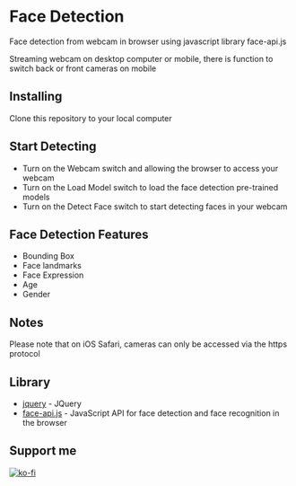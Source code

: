 # Face Detection
Face detection from webcam in browser using javascript library face-api.js

Streaming webcam on desktop computer or mobile, there is function to switch back or front cameras on mobile 


## Installing
Clone this repository to your local computer



## Start Detecting
* Turn on the Webcam switch and allowing the browser to access your webcam 
* Turn on the Load Model switch to load the face detection pre-trained models 
* Turn on the Detect Face switch to start detecting faces in your webcam

## Face Detection Features
* Bounding Box
* Face landmarks
* Face Expression
* Age
* Gender

## Notes
Please note that on iOS Safari, cameras can only be accessed via the https protocol 

## Library
* [jquery](https://code.jquery.com/jquery-3.3.1.min.js) - JQuery
* [face-api.js](https://github.com/justadudewhohacks/face-api.js) - JavaScript API for face detection and face recognition in the browser

## Support me 
[![ko-fi](https://ko-fi.com/img/githubbutton_sm.svg)](https://ko-fi.com/W7W6METMY)
